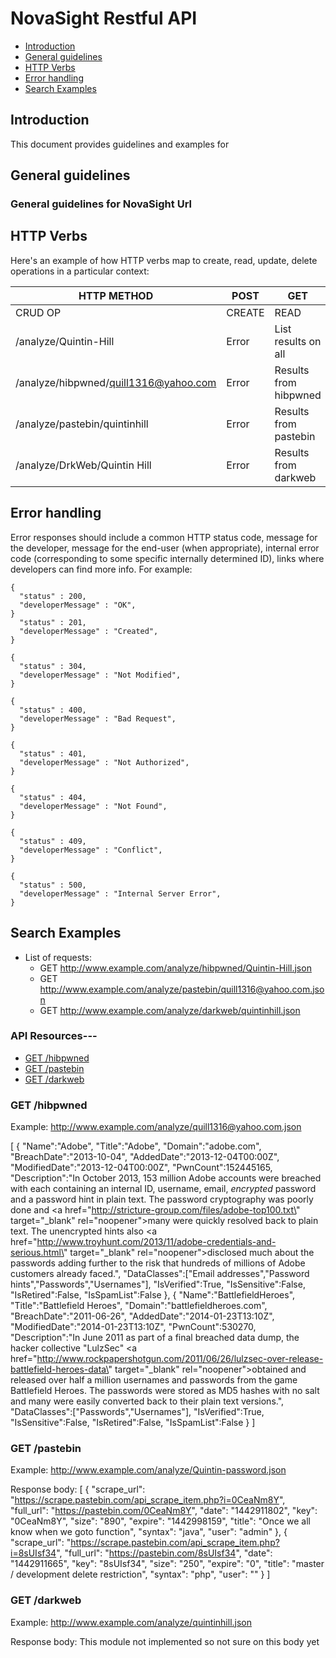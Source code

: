 # NovaSight Restful API 

* [Introduction](#introduction)
* [General guidelines](#general-guidelines)
* [HTTP Verbs](#http-verbs)
* [Error handling](#error-handling)
* [Search Examples](#search-examples)

## Introduction

This document provides guidelines and examples for 

## General guidelines

### General guidelines for NovaSight Url

## HTTP Verbs

Here's an example of how HTTP verbs map to create, read, update, delete operations in a particular context:

| HTTP METHOD                             | POST   | GET                  | PUT    | DELETE |
| --------------------------------------- | -------| -------------------- | ------ | ------ |
| CRUD OP                                 | CREATE | READ                 | UPDATE | DELETE |
| /analyze/Quintin-Hill                   | Error  | List results on all  | Error  | Error  |
| /analyze/hibpwned/quill1316@yahoo.com   | Error  | Results from hibpwned| Error  | Error  |
| /analyze/pastebin/quintinhill           | Error  | Results from pastebin| Error  | Error  |
| /analyze/DrkWeb/Quintin Hill            | Error  | Results from darkweb | Error  | Error  |
## Error handling

Error responses should include a common HTTP status code, message for the developer, message for the end-user (when appropriate), internal error code (corresponding to some specific internally determined ID), links where developers can find more info. For example:

   
    {
      "status" : 200,
      "developerMessage" : "OK",
    }
      "status" : 201,
      "developerMessage" : "Created",
    }
    
    {
      "status" : 304,
      "developerMessage" : "Not Modified",
    }
    
    {
      "status" : 400,
      "developerMessage" : "Bad Request",
    }
    
    {
      "status" : 401,
      "developerMessage" : "Not Authorized",
    }
 
    {
      "status" : 404,
      "developerMessage" : "Not Found",
    }
    
    {
      "status" : 409,
      "developerMessage" : "Conflict",
    }
    
    {
      "status" : 500,
      "developerMessage" : "Internal Server Error",
    }

## Search Examples

* List of requests:
    * GET http://www.example.com/analyze/hibpwned/Quintin-Hill.json 
    * GET http://www.example.com/analyze/pastebin/quill1316@yahoo.com.json
    * GET http://www.example.com/analyze/darkweb/quintinhill.json

### API Resources---


  - [GET /hibpwned](#get-hibpwned)
  - [GET /pastebin](#get-pastebin)
  - [GET /darkweb](#get-darkweb)
  

### GET /hibpwned

Example: http://www.example.com/analyze/quill1316@yahoo.com.json

[
{
"Name":"Adobe",
"Title":"Adobe",
"Domain":"adobe.com",
"BreachDate":"2013-10-04",
"AddedDate":"2013-12-04T00:00Z",
"ModifiedDate":"2013-12-04T00:00Z",
"PwnCount":152445165,
"Description":"In October 2013, 153 million Adobe accounts were breached with each containing an internal ID, username, email, <em>encrypted</em> password and a password hint in plain text. The password cryptography was poorly done and <a href=\"http://stricture-group.com/files/adobe-top100.txt\" target=\"_blank\" rel=\"noopener\">many were quickly resolved back to plain text</a>. The unencrypted hints also <a href=\"http://www.troyhunt.com/2013/11/adobe-credentials-and-serious.html\" target=\"_blank\" rel=\"noopener\">disclosed much about the passwords</a> adding further to the risk that hundreds of millions of Adobe customers already faced.",
"DataClasses":["Email addresses","Password hints","Passwords","Usernames"],
"IsVerified":True,
"IsSensitive":False,
"IsRetired":False,
"IsSpamList":False
},
{
"Name":"BattlefieldHeroes",
"Title":"Battlefield Heroes",
"Domain":"battlefieldheroes.com",
"BreachDate":"2011-06-26",
"AddedDate":"2014-01-23T13:10Z",
"ModifiedDate":"2014-01-23T13:10Z",
"PwnCount":530270,
"Description":"In June 2011 as part of a final breached data dump, the hacker collective &quot;LulzSec&quot; <a href=\"http://www.rockpapershotgun.com/2011/06/26/lulzsec-over-release-battlefield-heroes-data\" target=\"_blank\" rel=\"noopener\">obtained and released over half a million usernames and passwords from the game Battlefield Heroes</a>. The passwords were stored as MD5 hashes with no salt and many were easily converted back to their plain text versions.",
"DataClasses":["Passwords","Usernames"],
"IsVerified":True,
"IsSensitive":False,
"IsRetired":False,
"IsSpamList":False
}
]

### GET /pastebin

Example: http://www.example.com/analyze/Quintin-password.json

Response body: 
[
    {
        "scrape_url": "https://scrape.pastebin.com/api_scrape_item.php?i=0CeaNm8Y",
        "full_url": "https://pastebin.com/0CeaNm8Y",
        "date": "1442911802",
        "key": "0CeaNm8Y",
        "size": "890",
        "expire": "1442998159",
        "title": "Once we all know when we goto function",
        "syntax": "java",
        "user": "admin"
    },
	{
        "scrape_url": "https://scrape.pastebin.com/api_scrape_item.php?i=8sUIsf34",
        "full_url": "https://pastebin.com/8sUIsf34",
        "date": "1442911665",
        "key": "8sUIsf34",
        "size": "250",
        "expire": "0",
        "title": "master / development delete restriction",
        "syntax": "php",
        "user": ""
    }
]
    
### GET /darkweb

Example: http://www.example.com/analyze/quintinhill.json

Response body: This module not implemented so not sure on this body yet





